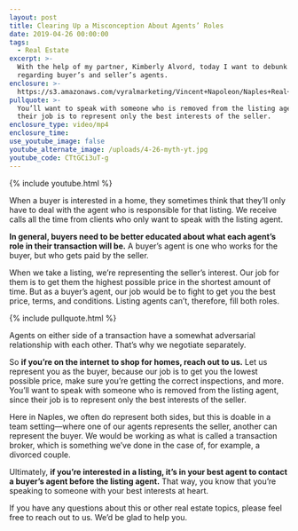 ```yaml
---
layout: post
title: Clearing Up a Misconception About Agents’ Roles
date: 2019-04-26 00:00:00
tags:
  - Real Estate
excerpt: >-
  With the help of my partner, Kimberly Alvord, today I want to debunk a myth
  regarding buyer’s and seller’s agents.
enclosure: >-
  https://s3.amazonaws.com/vyralmarketing/Vincent+Napoleon/Naples+Real+Estate+Agent+_+Clearing+Up+a+Misconception+About+Agents+Roles.mp4
pullquote: >-
  You’ll want to speak with someone who is removed from the listing agent, since
  their job is to represent only the best interests of the seller.
enclosure_type: video/mp4
enclosure_time:
use_youtube_image: false
youtube_alternate_image: /uploads/4-26-myth-yt.jpg
youtube_code: CTtGCi3uT-g
---
```


{% include youtube.html %}

When a buyer is interested in a home, they sometimes think that they’ll only have to deal with the agent who is responsible for that listing. We receive calls all the time from clients who only want to speak with the listing agent.

**In general, buyers need to be better educated about what each agent’s role in their transaction will be.** A buyer’s agent is one who works for the buyer, but who gets paid by the seller. 

When we take a listing, we’re representing the seller’s interest. Our job for them is to get them the highest possible price in the shortest amount of time. But as a buyer’s agent, our job would be to fight to get you the best price, terms, and conditions. Listing agents can’t, therefore, fill both roles.

{% include pullquote.html %}

Agents on either side of a transaction have a somewhat adversarial relationship with each other. That’s why we negotiate separately. 

So **if you’re on the internet to shop for homes, reach out to us.** Let us represent you as the buyer, because our job is to get you the lowest possible price, make sure you’re getting the correct inspections, and more. You’ll want to speak with someone who is removed from the listing agent, since their job is to represent only the best interests of the seller.

Here in Naples, we often do represent both sides, but this is doable in a team setting—where one of our agents represents the seller, another can represent the buyer. We would be working as what is called a transaction broker, which is something we’ve done in the case of, for example, a divorced couple.

Ultimately, **if you’re interested in a listing, it’s in your best agent to contact a buyer’s agent before the listing agent.** That way, you know that you’re speaking to someone with your best interests at heart.

If you have any questions about this or other real estate topics, please feel free to reach out to us. We’d be glad to help you.